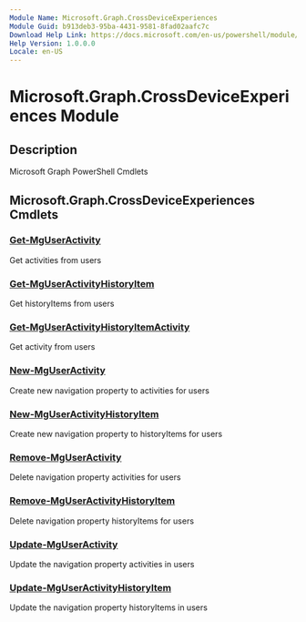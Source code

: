 ```yaml
---
Module Name: Microsoft.Graph.CrossDeviceExperiences
Module Guid: b913deb3-95ba-4431-9581-8fad02aafc7c
Download Help Link: https://docs.microsoft.com/en-us/powershell/module/microsoft.graph.crossdeviceexperiences
Help Version: 1.0.0.0
Locale: en-US
---
```


# Microsoft.Graph.CrossDeviceExperiences Module
## Description
Microsoft Graph PowerShell Cmdlets

## Microsoft.Graph.CrossDeviceExperiences Cmdlets
### [Get-MgUserActivity](Get-MgUserActivity.md)
Get activities from users

### [Get-MgUserActivityHistoryItem](Get-MgUserActivityHistoryItem.md)
Get historyItems from users

### [Get-MgUserActivityHistoryItemActivity](Get-MgUserActivityHistoryItemActivity.md)
Get activity from users

### [New-MgUserActivity](New-MgUserActivity.md)
Create new navigation property to activities for users

### [New-MgUserActivityHistoryItem](New-MgUserActivityHistoryItem.md)
Create new navigation property to historyItems for users

### [Remove-MgUserActivity](Remove-MgUserActivity.md)
Delete navigation property activities for users

### [Remove-MgUserActivityHistoryItem](Remove-MgUserActivityHistoryItem.md)
Delete navigation property historyItems for users

### [Update-MgUserActivity](Update-MgUserActivity.md)
Update the navigation property activities in users

### [Update-MgUserActivityHistoryItem](Update-MgUserActivityHistoryItem.md)
Update the navigation property historyItems in users

